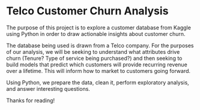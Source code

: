 # Telco Customer Churn Analysis

The purpose of this project is to explore a customer database from Kaggle using Python in order to draw actionable insights about customer churn.

The database being used is drawn from a Telco company. For the purposes of our analysis, we will be seeking to understand what attributes drive churn (Tenure? Type of service being purchased?) and then seeking to build models that predict which customers will provide recurring revenue over a lifetime. This will inform how to market to customers going forward.

Using Python, we prepare the data, clean it, perform exploratory analysis, and answer interesting questions.

Thanks for reading!
